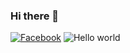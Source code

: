 ### Hi there 👋

<!--
**Lequocluan/Lequocluan** is a ✨ _special_ ✨ repository because its `README.md` (this file) appears on your GitHub profile.

Here are some ideas to get you started:

- 🔭 I’m currently working on ...
- 🌱 I’m currently learning ...
- 👯 I’m looking to collaborate on ...
- 🤔 I’m looking for help with ...
- 💬 Ask me about ...
- 📫 How to reach me: ...
- 😄 Pronouns: ...
- ⚡ Fun fact: ...

-->

[![Facebook](https://img.shields.io/badge/Facebook-%231877F2.svg?logo=Facebook&logoColor=white)](https://www.facebook.com/quocluan.le.92) 
<img src="https://raw.githubusercontent.com/sagar-viradiya/sagar-viradiya/master/resources/banner.png" alt="Hello world">

